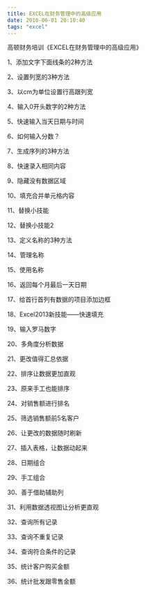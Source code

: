 ```yaml
---
title: EXCEL在财务管理中的高级应用
date: 2010-06-01 20:10:40
tags: "excel"
---
```


高顿财务培训《EXCEL在财务管理中的高级应用》

<!-- more -->

1、添加文字下面线条的2种方法

2、设置列宽的3种方法

3、以cm为单位设置行高跟列宽

4、输入0开头数字的2种方法

5、快速输入当天日期与时间

6、如何输入分数？

7、生成序列的3种方法

8、快速录入相同内容

9、隐藏没有数据区域

10、填充合并单元格内容

11、替换小技能

12、替换小技能2

13、定义名称的3种方法

14、管理名称

15、使用名称

16、返回每个月最后一天日期

17、给首行首列有数据的项目添加边框

18、Excel2013新技能——快速填充

19、输入罗马数字

20、多角度分析数据

21、更改值得汇总依据

22、排序让数据更加直观

23、原来手工也能排序

24、对销售额进行排名

25、筛选销售额前5名客户

26、让更改的数据随时刷新

27、插入表格，让数据动起来

28、日期组合

29、手工组合

30、善于借助辅助列

31、利用数据透视图让分析更直观

32、查询所有记录

33、查询不重复记录

34、查询符合条件的记录

35、统计客户购买金额

36、统计批发跟零售金额
